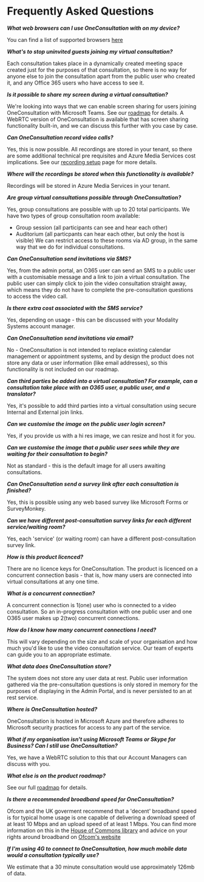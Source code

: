 # Frequently Asked Questions 

_**What web browsers can I use OneConsultation with on my device?**_

You can find a list of supported browsers [here](browsers.md)

_**What's to stop uninvited guests joining my virtual consultation?**_ 

Each consultation takes place in a dynamically created meeting space created just for the purposes of that consultation, so there is no way for anyone else to join the consultation apart from the public user who created it, and any Office 365 users who have access to see it.

_**Is it possible to share my screen during a virtual consultation?**_ 

We're looking into ways that we can enable screen sharing for users joining OneConsultation with Microsoft Teams. See our [roadmap](roadmap.md) for details. A WebRTC version of OneConsultation is available that has screen sharing functionality built-in, and we can discuss this further with you case by case. 

_**Can OneConsultation record video calls?**_

Yes, this is now possible. All recordings are stored in your tenant, so there are some additional technical pre requisites and Azure Media Services cost implications. See our [recording setup](recording_setup.md) page for more details.

_**Where will the recordings be stored when this functionality is available?**_

Recordings will be stored in Azure Media Services in your tenant.

_**Are group virtual consultations possible through OneConsultation?**_

Yes, group consultations are possible with up to 20 total participants. We have two types of group consultation room available:
* Group session (all participants can see and hear each other)
* Auditorium (all particpants can hear each other, but only the host is visible) 
We can restrict access to these rooms via AD group, in the same way that we do for individual consultations. 

_**Can OneConsultation send invitations via SMS?**_

Yes, from the admin portal, an O365 user can send an SMS to a public user with a customisable message and a link to join a virtual consultation. The public user can simply click to join the video consultation straight away, which means they do not have to complete the pre-consultation questions to access the video call.
	
_**Is there extra cost associated with the SMS service?**_ 

Yes, depending on usage - this can be discussed with your Modality Systems account manager.  
	
_**Can OneConsultation send invitations via email?**_
 
No - OneConsultation is not intended to replace existing calendar management or appointment systems, and by design the product does not store any data or user information (like email addresses), so this functionality is not included on our roadmap.
  
_**Can third parties be added into a virtual consultation? For example, can a consultation take place with an O365 user, a public user, and a translator?**_

Yes, it's possible to add third parties into a virtual consultation using secure Internal and External join links.  
  
_**Can we customise the image on the public user login screen?**_

Yes, if you provide us with a hi res image, we can resize and host it for you. 
  
_**Can we customise the image that a public user sees while they are waiting for their consultation to begin?**_

Not as standard - this is the default image for all users awaiting consultations. 
	
_**Can OneConsultation send a survey link after each consultation is finished?**_

Yes, this is possible using any web based survey like Microsoft Forms or SurveyMonkey. 
  
_**Can we have different post-consultation survey links for each different service/waiting room?**_

Yes, each 'service' (or waiting room) can have a different post-consultation survey link.
  
_**How is this product licenced?**_

There are no licence keys for OneConsultation. The product is licenced on a concurrent connection basis - that is, how many users are connected into virtual consultations at any one time.
	
_**What is a concurrent connection?**_

A concurrent connection is 1(one) user who is connected to a video consultation. So an in-progress consultation with one public user and one O365 user makes up 2(two) concurrent connections.
	
_**How do I know how many concurrent connections I need?**_

This will vary depending on the size and scale of your organisation and how much you'd like to use the video consultation service. Our team of experts can guide you to an appropriate estimate.
  
_**What data does OneConsultation store?**_

The system does not store any user data at rest. Public user information gathered via the pre-consultation questions is only stored in memory for the purposes of displaying in the Admin Portal, and is never persisted to an at rest service. 
	
_**Where is OneConsultation hosted?**_

OneConsultation is hosted in Microsoft Azure and therefore adheres to Microsoft security practices for access to any part of the service.
	
_**What if my organisation isn't using Microsoft Teams or Skype for Business? Can I still use OneConsultation?**_

Yes, we have a WebRTC solution to this that our Account Managers can discuss with you. 

_**What else is on the product roadmap?**_

See our full [roadmap](roadmap.md) for details.

_**Is there a recommended broadband speed for OneConsultation?**_

Ofcom and the UK goverment recommend that a 'decent' broadband speed is for typical home usage is one capable of delivering a download speed of at least 10 Mbps and an upload speed of at least 1 Mbps. You can find more information on this in the [House of Commons library](https://commonslibrary.parliament.uk/constituency-casework/broadband-faqs/) and  advice on your rights around broadband on [Ofcom's website](https://www.ofcom.org.uk/phones-telecoms-and-internet/advice-for-consumers/broadband-uso-need-to-know)

_**If I'm using 4G to connect to OneConsultation, how much mobile data would a consultation typically use?**_

We estimate that a 30 minute consultation would use approximately 126mb of data. 
